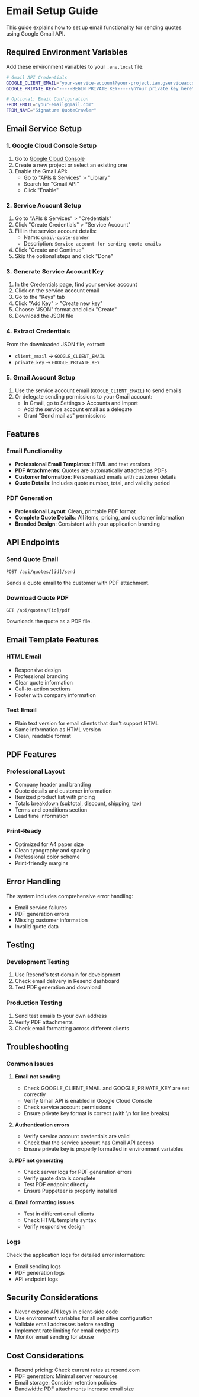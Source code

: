 # Email Setup Guide

This guide explains how to set up email functionality for sending quotes using Google Gmail API.

## Required Environment Variables

Add these environment variables to your `.env.local` file:

```bash
# Gmail API Credentials
GOOGLE_CLIENT_EMAIL="your-service-account@your-project.iam.gserviceaccount.com"
GOOGLE_PRIVATE_KEY="-----BEGIN PRIVATE KEY-----\nYour private key here\n-----END PRIVATE KEY-----\n"

# Optional: Email Configuration
FROM_EMAIL="your-email@gmail.com"
FROM_NAME="Signature QuoteCrawler"
```

## Email Service Setup

### 1. Google Cloud Console Setup

1. Go to [Google Cloud Console](https://console.cloud.google.com/)
2. Create a new project or select an existing one
3. Enable the Gmail API:
   - Go to "APIs & Services" > "Library"
   - Search for "Gmail API"
   - Click "Enable"

### 2. Service Account Setup

1. Go to "APIs & Services" > "Credentials"
2. Click "Create Credentials" > "Service Account"
3. Fill in the service account details:
   - Name: `gmail-quote-sender`
   - Description: `Service account for sending quote emails`
4. Click "Create and Continue"
5. Skip the optional steps and click "Done"

### 3. Generate Service Account Key

1. In the Credentials page, find your service account
2. Click on the service account email
3. Go to the "Keys" tab
4. Click "Add Key" > "Create new key"
5. Choose "JSON" format and click "Create"
6. Download the JSON file

### 4. Extract Credentials

From the downloaded JSON file, extract:
- `client_email` → `GOOGLE_CLIENT_EMAIL`
- `private_key` → `GOOGLE_PRIVATE_KEY`

### 5. Gmail Account Setup

1. Use the service account email (`GOOGLE_CLIENT_EMAIL`) to send emails
2. Or delegate sending permissions to your Gmail account:
   - In Gmail, go to Settings > Accounts and Import
   - Add the service account email as a delegate
   - Grant "Send mail as" permissions

## Features

### Email Functionality
- **Professional Email Templates**: HTML and text versions
- **PDF Attachments**: Quotes are automatically attached as PDFs
- **Customer Information**: Personalized emails with customer details
- **Quote Details**: Includes quote number, total, and validity period

### PDF Generation
- **Professional Layout**: Clean, printable PDF format
- **Complete Quote Details**: All items, pricing, and customer information
- **Branded Design**: Consistent with your application branding

## API Endpoints

### Send Quote Email
```
POST /api/quotes/[id]/send
```
Sends a quote email to the customer with PDF attachment.

### Download Quote PDF
```
GET /api/quotes/[id]/pdf
```
Downloads the quote as a PDF file.

## Email Template Features

### HTML Email
- Responsive design
- Professional branding
- Clear quote information
- Call-to-action sections
- Footer with company information

### Text Email
- Plain text version for email clients that don't support HTML
- Same information as HTML version
- Clean, readable format

## PDF Features

### Professional Layout
- Company header and branding
- Quote details and customer information
- Itemized product list with pricing
- Totals breakdown (subtotal, discount, shipping, tax)
- Terms and conditions section
- Lead time information

### Print-Ready
- Optimized for A4 paper size
- Clean typography and spacing
- Professional color scheme
- Print-friendly margins

## Error Handling

The system includes comprehensive error handling:
- Email service failures
- PDF generation errors
- Missing customer information
- Invalid quote data

## Testing

### Development Testing
1. Use Resend's test domain for development
2. Check email delivery in Resend dashboard
3. Test PDF generation and download

### Production Testing
1. Send test emails to your own address
2. Verify PDF attachments
3. Check email formatting across different clients

## Troubleshooting

### Common Issues

1. **Email not sending**
   - Check GOOGLE_CLIENT_EMAIL and GOOGLE_PRIVATE_KEY are set correctly
   - Verify Gmail API is enabled in Google Cloud Console
   - Check service account permissions
   - Ensure private key format is correct (with \n for line breaks)

2. **Authentication errors**
   - Verify service account credentials are valid
   - Check that the service account has Gmail API access
   - Ensure private key is properly formatted in environment variables

3. **PDF not generating**
   - Check server logs for PDF generation errors
   - Verify quote data is complete
   - Test PDF endpoint directly
   - Ensure Puppeteer is properly installed

4. **Email formatting issues**
   - Test in different email clients
   - Check HTML template syntax
   - Verify responsive design

### Logs
Check the application logs for detailed error information:
- Email sending logs
- PDF generation logs
- API endpoint logs

## Security Considerations

- Never expose API keys in client-side code
- Use environment variables for all sensitive configuration
- Validate email addresses before sending
- Implement rate limiting for email endpoints
- Monitor email sending for abuse

## Cost Considerations

- Resend pricing: Check current rates at resend.com
- PDF generation: Minimal server resources
- Email storage: Consider retention policies
- Bandwidth: PDF attachments increase email size
